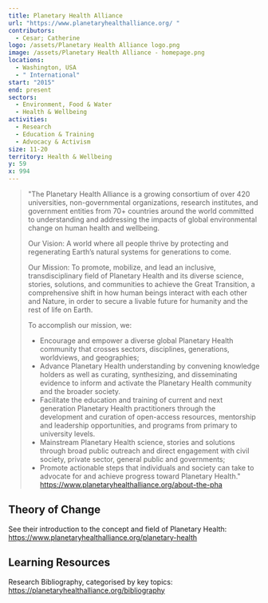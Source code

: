 ```yaml
---
title: Planetary Health Alliance
url: "https://www.planetaryhealthalliance.org/ "
contributors:
  - Cesar; Catherine
logo: /assets/Planetary Health Alliance logo.png
image: /assets/Planetary Health Alliance - homepage.png
locations:
  - Washington, USA
  - " International"
start: "2015"
end: present
sectors:
  - Environment, Food & Water
  - Health & Wellbeing
activities:
  - Research
  - Education & Training
  - Advocacy & Activism
size: 11-20
territory: Health & Wellbeing
y: 59
x: 994
---
```

> "The Planetary Health Alliance is a growing consortium of over 420 universities, non-governmental organizations, research institutes, and government entities from 70+ countries around the world committed to understanding and addressing the impacts of global environmental change on human health and wellbeing. 
> 
> Our Vision: A world where all people thrive by protecting and regenerating Earth’s natural systems for generations to come.
> 
> Our Mission: To promote, mobilize, and lead an inclusive, transdisciplinary field of Planetary Health and its diverse science, stories, solutions, and communities to achieve the Great Transition, a comprehensive shift in how human beings interact with each other and Nature, in order to secure a livable future for humanity and the rest of life on Earth.
> 
> To accomplish our mission, we:
> - Encourage and empower a diverse global Planetary Health community that crosses sectors, disciplines, generations, worldviews, and geographies;
> - Advance Planetary Health understanding by convening knowledge holders as well as curating, synthesizing, and disseminating evidence to inform and activate the Planetary Health community and the broader society.
> - Facilitate the education and training of current and next generation Planetary Health practitioners through the development and curation of open-access resources, mentorship and leadership opportunities, and programs from primary to university levels.
> - Mainstream Planetary Health science, stories and solutions through broad public outreach and direct engagement with civil society, private sector, general public and governments;
> - Promote actionable steps that individuals and society can take to advocate for and achieve progress toward Planetary Health."
> https://www.planetaryhealthalliance.org/about-the-pha 
> 

## Theory of Change

See their introduction to the concept and field of Planetary Health: https://www.planetaryhealthalliance.org/planetary-health 

## Learning Resources

Research Bibliography, categorised by key topics: https://planetaryhealthalliance.org/bibliography 

